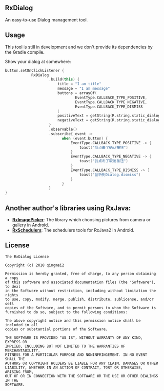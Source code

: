 
## RxDialog

An easy-to-use Dialog management tool.

## Usage

This tool is still in development and we don't provide its dependencies by the Gradle compile.  

Show your dialog at somewhere:

```Kotlin
button.setOnClickListener {
            RxDialog
                    .build(this) {
                        title = "I am title"
                        message = "I am message"
                        buttons = arrayOf(
                                EventType.CALLBACK_TYPE_POSITIVE,
                                EventType.CALLBACK_TYPE_NEGATIVE,
                                EventType.CALLBACK_TYPE_DISMISS
                        )
                        positiveText = getString(R.string.static_dialog_button_ok)
                        negativeText = getString(R.string.static_dialog_button_cancel)
                    }
                    .observable()
                    .subscribe{ event ->
                          when (event.button) {
                              EventType.CALLBACK_TYPE_POSITIVE -> {
                                  toast("我点击了确认按钮")
                              }
                              EventType.CALLBACK_TYPE_NEGATIVE -> {
                                  toast("我点击了取消按钮")
                              }
                              EventType.CALLBACK_TYPE_DISMISS -> {
                                  toast("监听到Dialog.dismiss")
                              }
                          }
                    }
}
```

## Another author's libraries using RxJava:

* **[RxImagePicker](https://github.com/qingmei2/RxImagePicker)**:  The library which choosing pictures from camera or gallery in Android.
* **[RxSchedulers](https://github.com/qingmei2/RxSchedulers)**: The schedulers tools for RxJava2 in Android.   

License
-------

    The RxDialog License

    Copyright (c) 2018 qingmei2

    Permission is hereby granted, free of charge, to any person obtaining a copy
    of this software and associated documentation files (the "Software"), to deal
    in the Software without restriction, including without limitation the rights
    to use, copy, modify, merge, publish, distribute, sublicense, and/or sell
    copies of the Software, and to permit persons to whom the Software is
    furnished to do so, subject to the following conditions:

    The above copyright notice and this permission notice shall be included in all
    copies or substantial portions of the Software.

    THE SOFTWARE IS PROVIDED "AS IS", WITHOUT WARRANTY OF ANY KIND, EXPRESS OR
    IMPLIED, INCLUDING BUT NOT LIMITED TO THE WARRANTIES OF MERCHANTABILITY,
    FITNESS FOR A PARTICULAR PURPOSE AND NONINFRINGEMENT. IN NO EVENT SHALL THE
    AUTHORS OR COPYRIGHT HOLDERS BE LIABLE FOR ANY CLAIM, DAMAGES OR OTHER
    LIABILITY, WHETHER IN AN ACTION OF CONTRACT, TORT OR OTHERWISE, ARISING FROM,
    OUT OF OR IN CONNECTION WITH THE SOFTWARE OR THE USE OR OTHER DEALINGS IN THE
    SOFTWARE.
